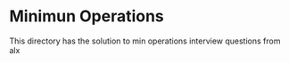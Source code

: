 # Minimun Operations

This directory has the solution to min operations interview questions from alx
